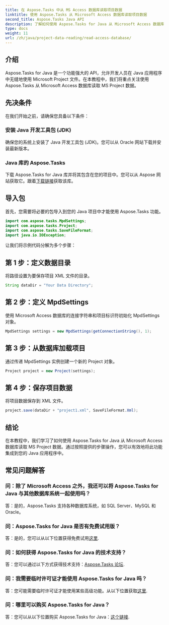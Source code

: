 ```yaml
---
title: 在 Aspose.Tasks 中从 MS Access 数据库读取项目数据
linktitle: 使用 Aspose.Tasks 从 Microsoft Access 数据库读取项目数据
second_title: Aspose.Tasks Java API
description: 了解如何使用 Aspose.Tasks for Java 从 Microsoft Access 数据库读取 MS Project 数据。请按照我们的分步教程进行无缝集成。
type: docs
weight: 11
url: /zh/java/project-data-reading/read-access-database/
---
```

## 介绍
Aspose.Tasks for Java 是一个功能强大的 API，允许开发人员在 Java 应用程序中无缝地使用 Microsoft Project 文件。在本教程中，我们将重点关注使用 Aspose.Tasks 从 Microsoft Access 数据库读取 MS Project 数据。
## 先决条件
在我们开始之前，请确保您具备以下条件：
### 安装 Java 开发工具包 (JDK)
确保您的系统上安装了 Java 开发工具包 (JDK)。您可以从 Oracle 网站下载并安装最新版本。
### Java 库的 Aspose.Tasks
下载 Aspose.Tasks for Java 库并将其包含在您的项目中。您可以从 Aspose 网站获取它。跟着[下载链接](https://releases.aspose.com/tasks/java/)获取该库。

## 导入包
首先，您需要将必要的包导入到您的 Java 项目中才能使用 Aspose.Tasks 功能。
```java
import com.aspose.tasks.MpdSettings;
import com.aspose.tasks.Project;
import com.aspose.tasks.SaveFileFormat;
import java.io.IOException;
```

让我们将示例代码分解为多个步骤：
## 第 1 步：定义数据目录
将路径设置为要保存项目 XML 文件的目录。
```java
String dataDir = "Your Data Directory";
```
## 第 2 步：定义 MpdSettings
使用 Microsoft Access 数据库的连接字符串和项目标识符初始化 MpdSettings 对象。
```java
MpdSettings settings = new MpdSettings(getConnectionString(), 1);
```
## 第 3 步：从数据库加载项目
通过传递 MpdSettings 实例创建一个新的 Project 对象。
```java
Project project = new Project(settings);
```
## 第 4 步：保存项目数据
将项目数据保存到 XML 文件。
```java
project.save(dataDir + "project1.xml", SaveFileFormat.Xml);
```

## 结论
在本教程中，我们学习了如何使用 Aspose.Tasks for Java 从 Microsoft Access 数据库读取 MS Project 数据。通过按照提供的步骤操作，您可以有效地将此功能集成到您的 Java 应用程序中。
## 常见问题解答
### 问：除了 Microsoft Access 之外，我还可以将 Aspose.Tasks for Java 与其他数据库系统一起使用吗？
答：是的，Aspose.Tasks 支持各种数据库系统，如 SQL Server、MySQL 和 Oracle。
### 问：Aspose.Tasks for Java 是否有免费试用版？
答：是的，您可以从以下位置获得免费试用[这里](https://releases.aspose.com/).
### 问：如何获得 Aspose.Tasks for Java 的技术支持？
答：您可以通过以下方式获得技术支持：[Aspose.Tasks 论坛](https://forum.aspose.com/c/tasks/15).
### 问：我需要临时许可证才能使用 Aspose.Tasks for Java 吗？
答：您可能需要临时许可证才能使用某些高级功能。从以下位置获取[这里](https://purchase.aspose.com/temporary-license/).
### 问：哪里可以购买 Aspose.Tasks for Java？
答：您可以从以下位置购买 Aspose.Tasks for Java：[这个链接](https://purchase.aspose.com/buy).